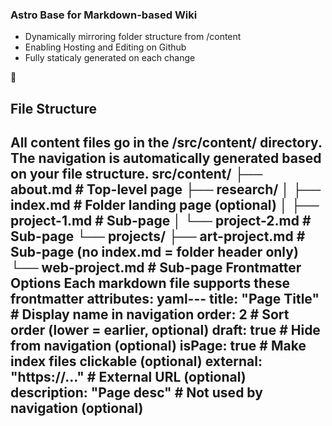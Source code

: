 ### Astro Base for Markdown-based Wiki

- Dynamically mirroring folder structure from /content
- Enabling Hosting and Editing on Github
- Fully staticaly generated on each change

🐸

## File Structure

All content files go in the /src/content/ directory. The navigation is automatically generated based on your file
structure.
src/content/
├── about.md # Top-level page
├── research/
│ ├── index.md # Folder landing page (optional)
│ ├── project-1.md # Sub-page
│ └── project-2.md # Sub-page
└── projects/
├── art-project.md # Sub-page (no index.md = folder header only)
└── web-project.md # Sub-page
Frontmatter Options
Each markdown file supports these frontmatter attributes:
yaml---
title: "Page Title"           # Display name in navigation
order: 2 # Sort order (lower = earlier, optional)
draft: true # Hide from navigation (optional)
isPage: true # Make index files clickable (optional)
external: "https://..."       # External URL (optional)
description: "Page desc"      # Not used by navigation (optional)
---